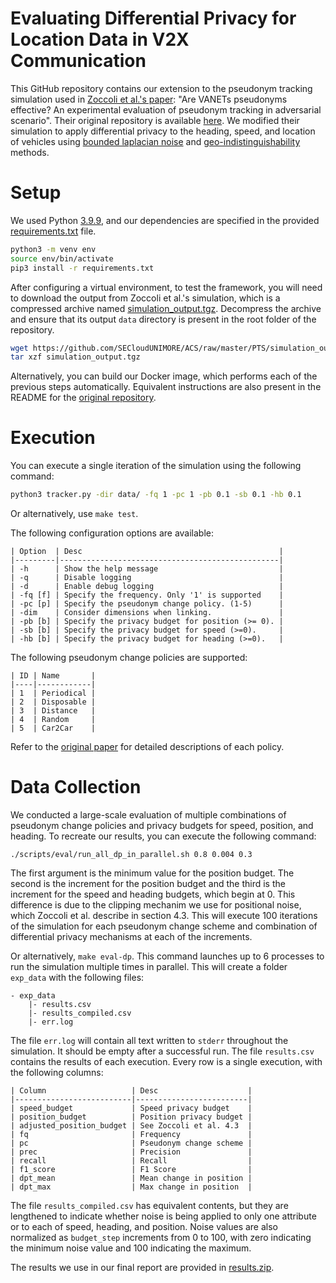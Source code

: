 # Evaluating Differential Privacy for Location Data in V2X Communication

This GitHub repository contains our extension to the pseudonym tracking simulation used in [Zoccoli et al.'s paper](https://ieeexplore.ieee.org/document/10333561): "Are VANETs pseudonyms effective? An experimental evaluation of pseudonym tracking in adversarial scenario". Their original repository is available [here](https://github.com/GGZ8/PTF/tree/7156d10d2da4e3e8568d7a3b56551804281c4e7d). We modified their simulation to apply differential privacy to the heading, speed, and location of vehicles using [bounded laplacian noise](https://programming-dp.com/ch5.html) and [geo-indistinguishability](https://arxiv.org/pdf/1212.1984) methods. 

# Setup
We used Python [3.9.9](https://www.python.org/downloads/release/python-399/), and our dependencies are specified in the provided [requirements.txt](https://github.com/icmccorm/v2x-privacy-sim/blob/main/requirements.txt) file. 
```bash
python3 -m venv env
source env/bin/activate
pip3 install -r requirements.txt
```
After configuring a virtual environment, to test the framework, you will need to download the output from Zoccoli et al.'s simulation, which is a compressed archive named [simulation_output.tgz](https://github.com/GGZ8/PTF/blob/7156d10d2da4e3e8568d7a3b56551804281c4e7d/simulation_output.tgz). Decompress the archive and ensure that its output `data` directory is present in the root folder of the repository. 
```bash
wget https://github.com/SECloudUNIMORE/ACS/raw/master/PTS/simulation_output.tgz
tar xzf simulation_output.tgz
```    
Alternatively, you can build our Docker image, which performs each of the previous steps automatically. Equivalent instructions are also present in the README for the [original repository](https://github.com/GGZ8/PTF/tree/7156d10d2da4e3e8568d7a3b56551804281c4e7d). 

# Execution
You can execute a single iteration of the simulation using the following command:
```bash
python3 tracker.py -dir data/ -fq 1 -pc 1 -pb 0.1 -sb 0.1 -hb 0.1
```
Or alternatively, use `make test`. 

The following configuration options are available:
```
| Option  | Desc                                            |
|---------|-------------------------------------------------|
| -h      | Show the help message                           |
| -q      | Disable logging                                 |
| -d      | Enable debug logging                            |
| -fq [f] | Specify the frequency. Only '1' is supported    |
| -pc [p] | Specify the pseudonym change policy. (1-5)      |
| -dim    | Consider dimensions when linking.               |
| -pb [b] | Specify the privacy budget for position (>= 0). |
| -sb [b] | Specify the privacy budget for speed (>=0).     |
| -hb [b] | Specify the privacy budget for heading (>=0).   |
```
The following pseudonym change policies are supported:
```
| ID | Name       |
|----|------------|
| 1  | Periodical |
| 2  | Disposable |
| 3  | Distance   |
| 4  | Random     |
| 5  | Car2Car    |
```
Refer to the [original paper](https://ieeexplore.ieee.org/document/10333561) for detailed descriptions of each policy.

# Data Collection
We conducted a large-scale evaluation of multiple combinations of pseudonym change policies and privacy budgets for speed, position, and heading. To recreate our results, you can execute the following command:
```
./scripts/eval/run_all_dp_in_parallel.sh 0.8 0.004 0.3
```

The first argument is the minimum value for the position budget. The second is the increment for the position budget and the third is the increment for the speed and heading budgets, which begin at 0. This difference is due to the clipping mechanim we use for positional noise, which Zoccoli et al. describe in section 4.3. This will execute 100 iterations of the simulation for each pseudonym change scheme and combination of differential privacy mechanisms at each of the increments. 

Or alternatively, `make eval-dp`. This command launches up to 6 processes to run the simulation multiple times in parallel. This will create a folder `exp_data` with the following files:
```
- exp_data
    |- results.csv
    |- results_compiled.csv
    |- err.log                  
```
The file `err.log` will contain all text written to `stderr` throughout the simulation. It should be empty after a successful run. The file `results.csv` contains the results of each execution. Every row is a single execution, with the following columns:
```
| Column                   | Desc                    |
|--------------------------|-------------------------|
| speed_budget             | Speed privacy budget    |
| position_budget          | Position privacy budget |
| adjusted_position_budget | See Zoccoli et al. 4.3  |
| fq                       | Frequency               |
| pc                       | Pseudonym change scheme |
| prec                     | Precision               |
| recall                   | Recall                  |
| f1_score                 | F1 Score                |
| dpt_mean                 | Mean change in position |
| dpt_max                  | Max change in position  |
```
The file `results_compiled.csv` has equivalent contents, but they are lengthened to indicate whether noise is being applied to only one attribute or to each of speed, heading, and position. Noise values are also normalized as `budget_step` increments from 0 to 100, with zero indicating the minimum noise value and 100 indicating the maximum. 

The results we use in our final report are provided in [results.zip](). 
